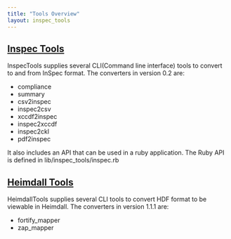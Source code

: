```yaml
---
title: "Tools Overview"
layout: inspec_tools
---
```


## [Inspec Tools](https://github.com/mitre/inspec_tools)

InspecTools supplies several CLI(Command line interface) tools to convert to and from InSpec format. The converters in version 0.2 are:

* compliance
* summary
* csv2inspec
* inspec2csv
* xccdf2inspec
* inspec2xccdf
* inspec2ckl
* pdf2inspec

It also includes an API that can be used in a ruby application. The Ruby API is defined in lib/inspec_tools/inspec.rb

## [Heimdall Tools](https://github.com/mitre/heimdall_tools)


HeimdallTools supplies several CLI tools to convert HDF format to be viewable in Heimdall. The converters in version 1.1.1 are:

* fortify_mapper
* zap_mapper
